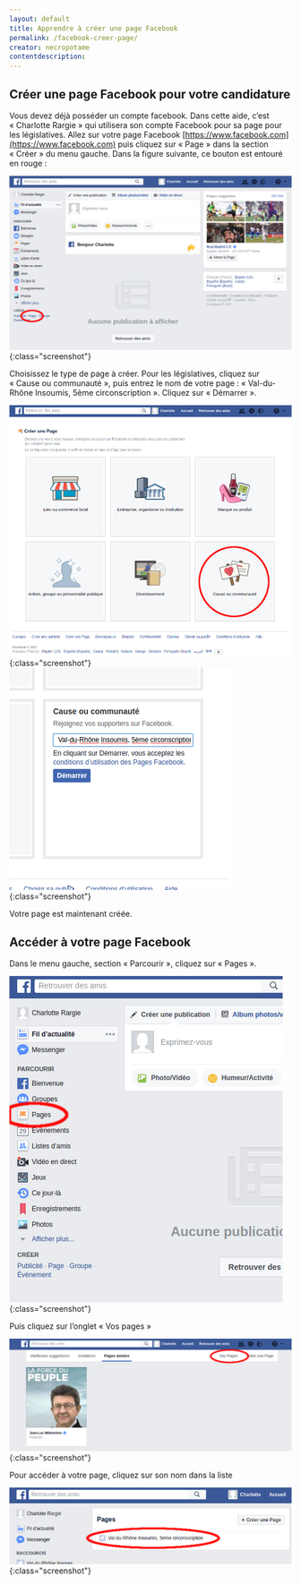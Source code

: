 ```yaml
---
layout: default
title: Apprendre à créer une page Facebook
permalink: /facebook-creer-page/
creator: necropotame
contentdescription:
---
```


## Créer une page Facebook pour votre candidature

Vous devez déjà posséder un compte facebook. Dans cette aide, c’est « Charlotte Rargie » qui utilisera son compte Facebook pour sa page pour les législatives.
Allez sur votre page Facebook [https://www.facebook.com](https://www.facebook.com) puis cliquez sur « Page » dans la section « Créer » du menu gauche. Dans la figure suivante, ce bouton est entouré en rouge :

![Facebook](assets/images/screenshots/facebook-1.png){:class="screenshot"}

Choisissez le type de page à créer. Pour les législatives, cliquez sur « Cause ou communauté », puis entrez le nom de votre page : « Val-du-Rhône Insoumis, 5ème circonscription ». Cliquez sur « Démarrer ».

![Facebook](assets/images/screenshots/facebook-2.png){:class="screenshot"}
![Facebook](assets/images/screenshots/facebook-3.png){:class="screenshot"}

Votre page est maintenant créée.

## Accéder à votre page Facebook

Dans le menu gauche, section « Parcourir », cliquez sur « Pages ».

![Facebook](assets/images/screenshots/facebook-4.png){:class="screenshot"}

Puis cliquez sur l’onglet « Vos pages »

![Facebook](assets/images/screenshots/facebook-5.png){:class="screenshot"}

Pour accéder à votre page, cliquez sur son nom dans la liste

![Facebook](assets/images/screenshots/facebook-6.png){:class="screenshot"}
